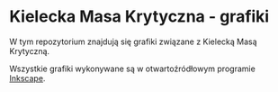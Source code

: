 # Kielecka Masa Krytyczna - grafiki

W tym repozytorium znajdują się grafiki związane z Kielecką Masą Krytyczną. 

Wszystkie grafiki wykonywane są w otwartoźródłowym programie [Inkscape](https://inkscape.org).
